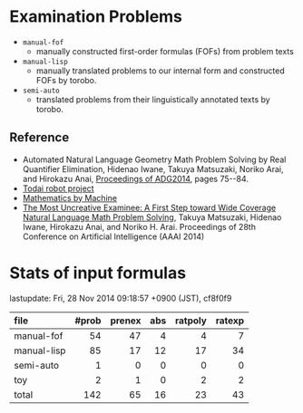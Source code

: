 Examination Problems
===========

- `manual-fof`
    - manually constructed first-order formulas (FOFs) from problem texts
- `manual-lisp`
    - manually translated problems to our internal form and constructed FOFs by torobo.
- `semi-auto`
    - translated problems from their linguistically annotated texts by torobo.


## Reference

- Automated Natural Language Geometry Math Problem Solving by Real Quantifier Elimination, Hidenao Iwane, Takuya Matsuzaki, Noriko Arai, and Hirokazu Anai, [Proceedings of ADG2014](http://www.uc.pt/en/congressos/adg/adg2014/program/proceedings),
 pages 75--84.
- [Todai robot project](http://21robot.org/?lang=english)
- [Mathematics by Machine](http://researchmap.jp/?action=cv_download_main&upload_id=65880)
- [The Most Uncreative Examinee: A First Step toward Wide Coverage Natural Language Math Problem Solving](http://researchmap.jp/?action=cv_download_main&upload_id=63092), Takuya Matsuzaki, Hidenao Iwane, Hirokazu Anai, and Noriko H. Arai. Proceedings of 28th Conference on Artificial Intelligence (AAAI 2014)

# Stats of input formulas

lastupdate: Fri, 28 Nov 2014 09:18:57 +0900 (JST), cf8f0f9

|file| #prob | prenex | abs | ratpoly | ratexp|
|:--|--:|--:|--:|--:|--:|
| manual-fof | 54 | 47 | 4 | 4 | 7 |
| manual-lisp | 85 | 17 | 12 | 17 | 34 |
| semi-auto |  1 | 0 | 0 | 0 | 0 |
| toy |  2 | 1 | 0 | 2 | 2 |
|total | 142 | 65 | 16 | 23 | 43 |

